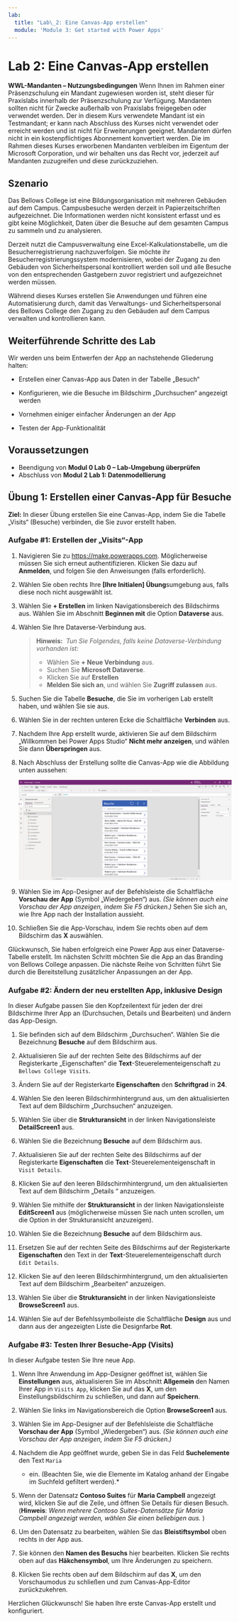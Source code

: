 ```yaml
---
lab:
  title: "Lab\_2: Eine Canvas-App erstellen"
  module: 'Module 3: Get started with Power Apps'
---
```


# Lab 2: Eine Canvas-App erstellen

**WWL-Mandanten – Nutzungsbedingungen** Wenn Ihnen im Rahmen einer Präsenzschulung ein Mandant zugewiesen worden ist, steht dieser für Praxislabs innerhalb der Präsenzschulung zur Verfügung. Mandanten sollten nicht für Zwecke außerhalb von Praxislabs freigegeben oder verwendet werden. Der in diesem Kurs verwendete Mandant ist ein Testmandant; er kann nach Abschluss des Kurses nicht verwendet oder erreicht werden und ist nicht für Erweiterungen geeignet. Mandanten dürfen nicht in ein kostenpflichtiges Abonnement konvertiert werden. Die im Rahmen dieses Kurses erworbenen Mandanten verbleiben im Eigentum der Microsoft Corporation, und wir behalten uns das Recht vor, jederzeit auf Mandanten zuzugreifen und diese zurückzuziehen. 

## Szenario

Das Bellows College ist eine Bildungsorganisation mit mehreren Gebäuden auf dem Campus. Campusbesuche werden derzeit in Papierzeitschriften aufgezeichnet. Die Informationen werden nicht konsistent erfasst und es gibt keine Möglichkeit, Daten über die Besuche auf dem gesamten Campus zu sammeln und zu analysieren.

Derzeit nutzt die Campusverwaltung eine Excel-Kalkulationstabelle, um die Besucherregistrierung nachzuverfolgen. Sie möchte ihr Besucherregistrierungssystem modernisieren, wobei der Zugang zu den Gebäuden von Sicherheitspersonal kontrolliert werden soll und alle Besuche von den entsprechenden Gastgebern zuvor registriert und aufgezeichnet werden müssen.

Während dieses Kurses erstellen Sie Anwendungen und führen eine Automatisierung durch, damit das Verwaltungs- und Sicherheitspersonal des Bellows College den Zugang zu den Gebäuden auf dem Campus verwalten und kontrollieren kann.


## Weiterführende Schritte des Lab

Wir werden uns beim Entwerfen der App an nachstehende Gliederung halten:

- Erstellen einer Canvas-App aus Daten in der Tabelle „Besuch“

- Konfigurieren, wie die Besuche im Bildschirm „Durchsuchen“ angezeigt werden

- Vornehmen einiger einfacher Änderungen an der App

- Testen der App-Funktionalität

## Voraussetzungen

- Beendigung von **Modul 0 Lab 0 – Lab-Umgebung überprüfen**
- Abschluss von **Modul 2 Lab 1: Datenmodellierung**


## Übung 1: Erstellen einer Canvas-App für Besuche

**Ziel:** In dieser Übung erstellen Sie eine Canvas-App, indem Sie die Tabelle „Visits“ (Besuche) verbinden, die Sie zuvor erstellt haben.


### Aufgabe \#1: Erstellen der „Visits“-App

1.  Navigieren Sie zu <https://make.powerapps.com>. Möglicherweise müssen Sie sich erneut authentifizieren. Klicken Sie dazu auf **Anmelden**, und folgen Sie den Anweisungen (falls erforderlich).

2.  Wählen Sie oben rechts Ihre **[Ihre Initialen] Übung**sumgebung aus, falls diese noch nicht ausgewählt ist.

3.  Wählen Sie **+ Erstellen** im linken Navigationsbereich des Bildschirms aus. Wählen Sie im Abschnitt **Beginnen mit** die Option **Dataverse** aus.

4.  Wählen Sie Ihre Dataverse-Verbindung aus.

    > **Hinweis:**  *Tun Sie Folgendes, falls keine Dataverse-Verbindung vorhanden ist:*
    > - Wählen Sie **+ Neue Verbindung** aus.
    > - Suchen Sie **Microsoft Dataverse**.
    > - Klicken Sie auf **Erstellen**
    > - **Melden Sie sich an**, und wählen Sie **Zugriff zulassen** aus.

5.  Suchen Sie die Tabelle **Besuche**, die Sie im vorherigen Lab erstellt haben, und wählen Sie sie aus.

6.  Wählen Sie in der rechten unteren Ecke die Schaltfläche **Verbinden** aus.

7.  Nachdem Ihre App erstellt wurde, aktivieren Sie auf dem Bildschirm „Willkommen bei Power Apps Studio“ **Nicht mehr anzeigen**, und wählen Sie dann **Überspringen** aus.

8.  Nach Abschluss der Erstellung sollte die Canvas-App wie die Abbildung unten aussehen:

    ![Aus „Besuch“-Daten erstellte Canvas-App.](media/2-canvas-app-from-data.png)

9.  Wählen Sie im App-Designer auf der Befehlsleiste die Schaltfläche **Vorschau der App** (Symbol „Wiedergeben“) aus. *(Sie können auch eine Vorschau der App anzeigen, indem Sie F5 drücken.)* Sehen Sie sich an, wie Ihre App nach der Installation aussieht.

10. Schließen Sie die App-Vorschau, indem Sie rechts oben auf dem Bildschirm das **X** auswählen.

Glückwunsch, Sie haben erfolgreich eine Power App aus einer Dataverse-Tabelle erstellt. Im nächsten Schritt möchten Sie die App an das Branding von Bellows College anpassen. Die nächste Reihe von Schritten führt Sie durch die Bereitstellung zusätzlicher Anpassungen an der App.


### Aufgabe \#2: Ändern der neu erstellten App, inklusive Design

In dieser Aufgabe passen Sie den Kopfzeilentext für jeden der drei Bildschirme Ihrer App an (Durchsuchen, Details und Bearbeiten) und ändern das App-Design. 

1.  Sie befinden sich auf dem Bildschirm „Durchsuchen“. Wählen Sie die Bezeichnung **Besuche** auf dem Bildschirm aus.

1.  Aktualisieren Sie auf der rechten Seite des Bildschirms auf der Registerkarte „Eigenschaften“ die **Text**-Steuerelementeigenschaft zu `Bellows College Visits`.

1.  Ändern Sie auf der Registerkarte **Eigenschaften** den **Schriftgrad** in **24**. 

1.  Wählen Sie den leeren Bildschirmhintergrund aus, um den aktualisierten Text auf dem Bildschirm „Durchsuchen“ anzuzeigen. 

1.  Wählen Sie über die **Strukturansicht** in der linken Navigationsleiste **DetailScreen1** aus. 

1.  Wählen Sie die Bezeichnung **Besuche** auf dem Bildschirm aus.

1.  Aktualisieren Sie auf der rechten Seite des Bildschirms auf der Registerkarte **Eigenschaften** die **Text**-Steuerelementeigenschaft in `Visit Details`.

1.  Klicken Sie auf den leeren Bildschirmhintergrund, um den aktualisierten Text auf dem Bildschirm „Details “ anzuzeigen.

1.  Wählen Sie mithilfe der **Strukturansicht** in der linken Navigationsleiste **EditScreen1** aus (möglicherweise müssen Sie nach unten scrollen, um die Option in der Strukturansicht anzuzeigen).

1.  Wählen Sie die Bezeichnung **Besuche** auf dem Bildschirm aus.

1.  Ersetzen Sie auf der rechten Seite des Bildschirms auf der Registerkarte **Eigenschaften** den Text in der **Text**-Steuerelementeigenschaft durch `Edit Details`.

1.  Klicken Sie auf den leeren Bildschirmhintergrund, um den aktualisierten Text auf dem Bildschirm „Bearbeiten“ anzuzeigen.

1.  Wählen Sie über die **Strukturansicht** in der linken Navigationsleiste **BrowseScreen1** aus.

1.  Wählen Sie auf der Befehlssymbolleiste die Schaltfläche **Design** aus und dann aus der angezeigten Liste die Designfarbe **Rot**.


### Aufgabe \#3: Testen Ihrer Besuche-App (Visits)

In dieser Aufgabe testen Sie Ihre neue App.

1.  Wenn Ihre Anwendung im App-Designer geöffnet ist, wählen Sie **Einstellungen** aus, aktualisieren Sie im Abschnitt **Allgemein** den Namen Ihrer App in `Visits App`, klicken Sie auf das **X**, um den Einstellungsbildschirm zu schließen, und dann auf **Speichern**.

2.  Wählen Sie links im Navigationsbereich die Option **BrowseScreen1** aus.

3.  Wählen Sie im App-Designer auf der Befehlsleiste die Schaltfläche **Vorschau der App** (Symbol „Wiedergeben“) aus. *(Sie können auch eine Vorschau der App anzeigen, indem Sie F5 drücken.)*

4.  Nachdem die App geöffnet wurde, geben Sie in das Feld **Suchelemente** den Text `Maria`
    * ein. (Beachten Sie, wie die Elemente im Katalog anhand der Eingabe im Suchfeld gefiltert werden).*

5.  Wenn der Datensatz **Contoso Suites** für **Maria Campbell** angezeigt wird, klicken Sie auf die Zeile, und öffnen Sie Details für diesen Besuch. (**Hinweis**: *Wenn mehrere Contoso Suites-Datensätze für Maria Campbell angezeigt werden, wählen Sie einen beliebigen aus.* )

6.  Um den Datensatz zu bearbeiten, wählen Sie das **Bleistiftsymbol** oben rechts in der App aus.

7.  Sie können den **Namen des Besuchs** hier bearbeiten. Klicken Sie rechts oben auf das **Häkchensymbol**, um Ihre Änderungen zu speichern.

8.  Klicken Sie rechts oben auf dem Bildschirm auf das **X**, um den Vorschaumodus zu schließen und zum Canvas-App-Editor zurückzukehren.

Herzlichen Glückwunsch! Sie haben Ihre erste Canvas-App erstellt und konfiguriert.

